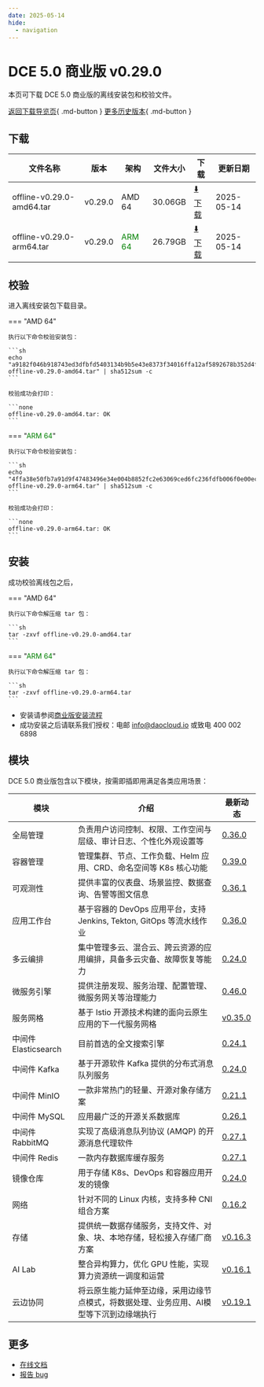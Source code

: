 ```yaml
---
date: 2025-05-14
hide:
  - navigation
---
```


# DCE 5.0 商业版 v0.29.0

本页可下载 DCE 5.0 商业版的离线安装包和校验文件。

[返回下载导览页](../index.md#_2){ .md-button } [更多历史版本](./dce5-installer-history.md){ .md-button }

## 下载

| 文件名称 | 版本 | 架构 | 文件大小 | 下载 | 更新日期 |
| ------- | --- | ---- | ------ | --- | ------- |
| offline-v0.29.0-amd64.tar | v0.29.0 | AMD 64 | 30.06GB | [:arrow_down: 下载](https://qiniu-download-public.daocloud.io/DaoCloud_Enterprise/dce5/offline-v0.29.0-amd64.tar) | 2025-05-14 |
| offline-v0.29.0-arm64.tar | v0.29.0 | <font color="green">ARM 64</font> | 26.79GB | [:arrow_down: 下载](https://qiniu-download-public.daocloud.io/DaoCloud_Enterprise/dce5/offline-v0.29.0-arm64.tar) | 2025-05-14 |

## 校验

进入离线安装包下载目录。

=== "AMD 64"

    执行以下命令校验安装包：

    ```sh
    echo "a9182f046b918743ed3dfbfd5403134b9b5e43e8373f34016ffa12af5892678b352d4fa565945e1f39933aecf712754fb2be1d27e44f717a507c506c86a05993  offline-v0.29.0-amd64.tar" | sha512sum -c
    ```

    校验成功会打印：

    ```none
    offline-v0.29.0-amd64.tar: OK
    ```

=== "<font color="green">ARM 64</font>"

    执行以下命令校验安装包：

    ```sh
    echo "4ffa38e50fb7a91d9f47483496e34e004b8852fc2e63069ced6fc236fdfb006f0e00ecaeab1d7e2a64937afba6850ca12a5c1592758e0c6eab731581d3d5b8a5  offline-v0.29.0-arm64.tar" | sha512sum -c
    ```

    校验成功会打印：

    ```none
    offline-v0.29.0-arm64.tar: OK
    ```

## 安装

成功校验离线包之后，

=== "AMD 64"

    执行以下命令解压缩 tar 包：

    ```sh
    tar -zxvf offline-v0.29.0-amd64.tar
    ```

=== "<font color="green">ARM 64</font>"

    执行以下命令解压缩 tar 包：

    ```sh
    tar -zxvf offline-v0.29.0-arm64.tar
    ```

- 安装请参阅[商业版安装流程](../../install/commercial/start-install.md)
- 成功安装之后请联系我们授权：电邮 info@daocloud.io 或致电 400 002 6898

## 模块

DCE 5.0 商业版包含以下模块，按需即插即用满足各类应用场景：

| 模块 | 介绍 | 最新动态 |
| ---- | --- | ------ |
| 全局管理 | 负责用户访问控制、权限、工作空间与层级、审计日志、个性化外观设置等 | [0.36.0](../../ghippo/intro/release-notes.md#0360) |
| 容器管理 | 管理集群、节点、工作负载、Helm 应用、CRD、命名空间等 K8s 核心功能 | [0.39.0](../../kpanda/intro/release-notes.md#0390) |
| 可观测性 | 提供丰富的仪表盘、场景监控、数据查询、告警等图文信息 | [0.36.1](../../insight/intro/release-notes.md#0361) |
| 应用工作台 | 基于容器的 DevOps 应用平台，支持 Jenkins, Tekton, GitOps 等流水线作业 | [0.36.0](../../amamba/intro/release-notes.md#0360) |
| 多云编排 | 集中管理多云、混合云、跨云资源的应用编排，具备多云灾备、故障恢复等能力 | [0.24.0](../../kairship/intro/release-notes.md#0240) |
| 微服务引擎 | 提供注册发现、服务治理、配置管理、微服务网关等治理能力 | [0.46.0](../../skoala/intro/release-notes.md#0460) |
| 服务网格 | 基于 Istio 开源技术构建的面向云原生应用的下一代服务网格 | [v0.35.0](../../mspider/intro/release-notes.md#v0350) |
| 中间件 Elasticsearch | 目前首选的全文搜索引擎 | [0.24.1](../../middleware/elasticsearch/release-notes.md#0241) |
| 中间件 Kafka | 基于开源软件 Kafka 提供的分布式消息队列服务 | [0.24.0](../../middleware/kafka/release-notes.md#0240) |
| 中间件 MinIO | 一款非常热门的轻量、开源对象存储方案 | [0.21.1](../../middleware/minio/release-notes.md#0211) |
| 中间件 MySQL | 应用最广泛的开源关系数据库 | [0.26.1](../../middleware/mysql/release-notes.md#0261) |
| 中间件 RabbitMQ | 实现了高级消息队列协议 (AMQP) 的开源消息代理软件 | [0.27.1](../../middleware/rabbitmq/release-notes.md#0271) |
| 中间件 Redis | 一款内存数据库缓存服务 | [0.27.1](../../middleware/redis/release-notes.md#0271) |
| 镜像仓库 | 用于存储 K8s、DevOps 和容器应用开发的镜像 | [0.24.0](../../kangaroo/intro/release-notes.md) |
| 网络 | 针对不同的 Linux 内核，支持多种 CNI 组合方案 | [0.16.2](../../network/intro/release-notes.md) |
| 存储 | 提供统一数据存储服务，支持文件、对象、块、本地存储，轻松接入存储厂商方案 | [v0.16.3](../../storage/hwameistor/release-notes.md) |
| AI Lab | 整合异构算力，优化 GPU 性能，实现算力资源统一调度和运营 | [v0.16.1](../../baize/intro/release-notes#v0161) |
| 云边协同 | 将云原生能力延伸至边缘，采用边缘节点模式，将数据处理、业务应用、AI模型等下沉到边缘端执行 | [v0.19.1](../../kant/intro/release-notes#v0191) |

## 更多

- [在线文档](../../dce/index.md)
- [报告 bug](https://github.com/DaoCloud/DaoCloud-docs/issues)
